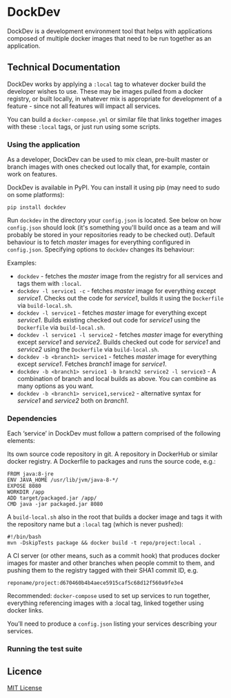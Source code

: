 # DockDev

DockDev is a development environment tool that helps with applications composed of multiple docker images that need to be run together as an application.

## Technical Documentation

DockDev works by applying a `:local` tag to whatever docker build the developer wishes to use. These may be images pulled from a docker registry, or built locally, in whatever mix is appropriate for development of a feature - since not all features will impact all services. 

You can build a `docker-compose.yml` or similar file that links together images with these `:local` tags, or just run using some scripts.

### Using the application

As a developer, DockDev can be used to mix clean, pre-built master or branch images with ones checked out locally that, for example, contain work on features.

DockDev is available in PyPI. You can install it using pip (may need to sudo on some platforms):

```
pip install dockdev
```

Run `dockdev` in the directory your `config.json` is located. See below on how `config.json` should look (it's something you'll build once as a team and will probably be stored in your repositories ready to be checked out). Default behaviour is to fetch *master* images for everything configured in `config.json`. Specifying options to `dockdev` changes its behaviour:

Examples:
* `dockdev` - fetches the *master* image from the registry for all services and tags them with `:local`.
* `dockdev -l service1 -c` - fetches *master* image for everything except *service1*. Checks out the code for *service1*, builds it using the `Dockerfile` via `build-local.sh`. 
* `dockdev -l service1` - fetches *master* image for everything except *service1*. Builds existing checked out code for *service1* using the `Dockerfile` via `build-local.sh`. 
* `dockdev -l service1 -l service2`  - fetches *master* image for everything except *service1* and *service2*. Builds checked out code for *service1* and *service2* using the `Dockerfile` via `build-local.sh`. 
* `dockdev -b <branch1> service1` - fetches *master* image for everything except *service1*. Fetches *branch1* image for *service1*.
* `dockdev -b <branch1> service1 -b branch2 service2 -l service3` - A combination of branch and local builds as above. You can combine as many options as you want.
* `dockdev -b <branch1> service1,service2` - alternative syntax for *service1* and *service2* both on *branch1*.

### Dependencies

Each ‘service’ in DockDev must follow a pattern comprised of the following elements:

Its own source code repository in git.
A repository in DockerHub or similar docker registry.
A Dockerfile to packages and runs the source code, e.g.:

```
FROM java:8-jre
ENV JAVA_HOME /usr/lib/jvm/java-8-*/
EXPOSE 8080
WORKDIR /app
ADD target/packaged.jar /app/
CMD java -jar packaged.jar 8080
```

A `build-local.sh` also in the root that builds a docker image and tags it with the repository name but a `:local` tag (which is never pushed):

```
#!/bin/bash
mvn -DskipTests package && docker build -t repo/project:local .
```

A CI server (or other means, such as a commit hook) that produces docker images for master and other branches when people commit to them, and pushing them to the registry tagged with their SHA1 commit ID, e.g. 

```
reponame/project:d670460b4b4aece5915caf5c68d12f560a9fe3e4
```

Recommended: `docker-compose` used to set up services to run together, everything referencing images with a :local tag, linked together using docker links.

You’ll need to produce a `config.json` listing your services describing your services.

### Running the test suite

## Licence

[MIT License](LICENCE)
